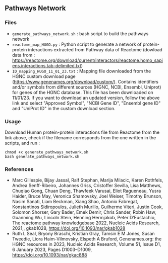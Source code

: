 ## Pathways Network

### Files

* ```generate_pathways_network.sh``` : bash script to build the pathways network
* ```reactome_map_HUGO.py``` : Python script to generate a network of protein-protein interactions extracted from Pathway data of Reactome (dowload data from : https://reactome.org/download/current/interactors/reactome.homo_sapiens.interactions.tab-delimited.txt)
* ```ID_mapping_HUGO_11_01_23.txt``` : Mapping file downloaded from the HGNC custom download page (https://www.genenames.org/download/custom/). Contains identifiers and/or symbols from different sources (HGNC, NCBI, Ensembl, Uniprot) for genes of the HGNC database. This file has been downloaded on 11/01/23. If you want to download an updated version, follow the above link and select "Approved Symbol", "NCBI Gene ID", "Ensembl gene ID" and "UniProt ID" in the custom download section.

### Usage

Download Human protein-protein interactions file from Reactome from the link above, check if the filename corresponds from the one written in the scripts, and run :

```chmod +x generate_pathways_network.sh``` \
```bash generate_pathways_network.sh```

### References

- Marc Gillespie, Bijay Jassal, Ralf Stephan, Marija Milacic, Karen Rothfels, Andrea Senff-Ribeiro, Johannes Griss, Cristoffer Sevilla, Lisa Matthews, Chuqiao Gong, Chuan Deng, Thawfeek Varusai, Eliot Ragueneau, Yusra Haider, Bruce May, Veronica Shamovsky, Joel Weiser, Timothy Brunson, Nasim Sanati, Liam Beckman, Xiang Shao, Antonio Fabregat, Konstantinos Sidiropoulos, Julieth Murillo, Guilherme Viteri, Justin Cook, Solomon Shorser, Gary Bader, Emek Demir, Chris Sander, Robin Haw, Guanming Wu, Lincoln Stein, Henning Hermjakob, Peter D’Eustachio, The reactome pathway knowledgebase 2022, Nucleic Acids Research, 2021;, gkab1028, https://doi.org/10.1093/nar/gkab1028
- Ruth L Seal, Bryony Braschi, Kristian Gray, Tamsin E M Jones, Susan Tweedie, Liora Haim-Vilmovsky, Elspeth A Bruford, Genenames.org: the HGNC resources in 2023, Nucleic Acids Research, Volume 51, Issue D1, 6 January 2023, Pages D1003–D1009, https://doi.org/10.1093/nar/gkac888
